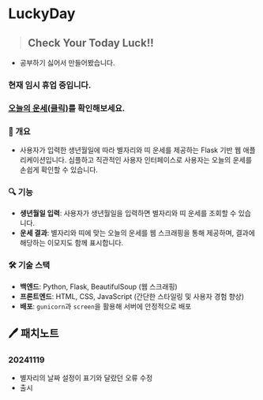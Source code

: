# LuckyDay
>## Check Your Today Luck!!

* 공부하기 싫어서 만들어봤습니다.
### 현재 임시 휴업 중입니다.

### [오늘의 운세(클릭)](https://luck.freleefty.org/)를 확인해보세요.


### 🌟 개요

- 사용자가 입력한 생년월일에 따라 별자리와 띠 운세를 제공하는 Flask 기반 웹 애플리케이션입니다. 심플하고 직관적인 사용자 인터페이스로 사용자는 오늘의 운세를 손쉽게 확인할 수 있습니다.

### 🔍 기능

- **생년월일 입력**: 사용자가 생년월일을 입력하면 별자리와 띠 운세를 조회할 수 있습니다.
- **운세 결과**: 별자리와 띠에 맞는 오늘의 운세를 웹 스크래핑을 통해 제공하며, 결과에 해당하는 이모지도 함께 표시합니다.

### 🛠️ 기술 스택

- **백엔드**: Python, Flask, BeautifulSoup (웹 스크래핑)
- **프론트엔드**: HTML, CSS, JavaScript (간단한 스타일링 및 사용자 경험 향상)
- **배포**: `gunicorn`과 `screen`을 활용해 서버에 안정적으로 배포

## 🖊️ 패치노트
### 20241119
* 별자리의 날짜 설정이 표기와 달랐던 오류 수정
* 출시
